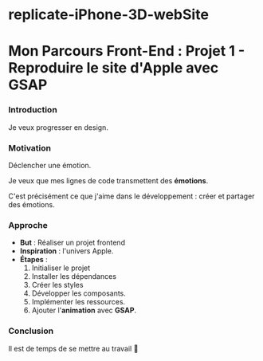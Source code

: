 # replicate-iPhone-3D-webSite
# Mon Parcours Front-End : Projet 1 - Reproduire le site d'Apple avec GSAP

### Introduction

Je veux progresser en design.

### Motivation

Déclencher une émotion. 

Je veux que mes lignes de code transmettent des **émotions**. 

C'est précisément ce que j'aime dans le développement : créer et partager des émotions.

### Approche

- **But** : Réaliser un projet frontend
- **Inspiration** : l'univers Apple.
- **Étapes** :
  1. Initialiser le projet
  2. Installer les dépendances
  3. Créer les styles
  4. Développer les composants.
  5. Implémenter les ressources.
  6. Ajouter l'**animation** avec **GSAP**.

### Conclusion

Il est de temps de se mettre au travail 🚀 
